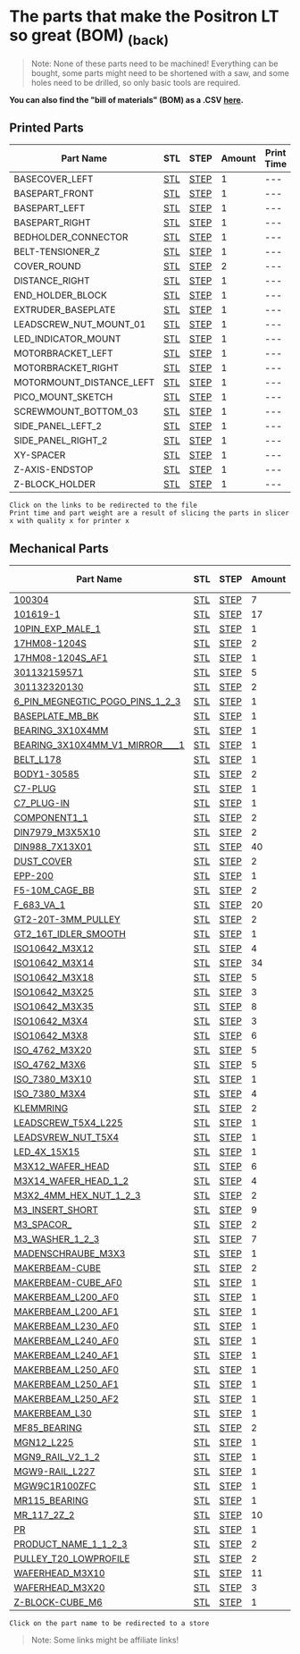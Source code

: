 # The parts that make the Positron LT so great (BOM) [<sub>(back)</sub>](../../../)
>Note: None of these parts need to be machined! Everything can be bought, some parts might need to be shortened with a saw, and some holes need to be drilled, so only basic tools are required.

**You can also find the "bill of materials" (BOM) as a .CSV [here](./bom.csv).**

## Printed Parts
| Part Name | STL | STEP | Amount | Print Time | Weight (g)| 
| --- | --- | --- | --- | --- | --- |
| BASECOVER_LEFT | [STL](./Printed%20Parts/STL/BASECOVER_LEFT.stl) | [STEP](./Printed%20Parts/STEP/BASECOVER_LEFT.step) | 1 |  ---  |  ---  |
| BASEPART_FRONT | [STL](./Printed%20Parts/STL/BASEPART_FRONT.stl) | [STEP](./Printed%20Parts/STEP/BASEPART_FRONT.step) | 1 |  ---  |  ---  |
| BASEPART_LEFT | [STL](./Printed%20Parts/STL/BASEPART_LEFT.stl) | [STEP](./Printed%20Parts/STEP/BASEPART_LEFT.step) | 1 |  ---  |  ---  |
| BASEPART_RIGHT | [STL](./Printed%20Parts/STL/BASEPART_RIGHT.stl) | [STEP](./Printed%20Parts/STEP/BASEPART_RIGHT.step) | 1 |  ---  |  ---  |
| BEDHOLDER_CONNECTOR | [STL](./Printed%20Parts/STL/BEDHOLDER_CONNECTOR.stl) | [STEP](./Printed%20Parts/STEP/BEDHOLDER_CONNECTOR.step) | 1 |  ---  |  ---  |
| BELT-TENSIONER_Z | [STL](./Printed%20Parts/STL/BELT-TENSIONER_Z.stl) | [STEP](./Printed%20Parts/STEP/BELT-TENSIONER_Z.step) | 1 |  ---  |  ---  |
| COVER_ROUND | [STL](./Printed%20Parts/STL/COVER_ROUND.stl) | [STEP](./Printed%20Parts/STEP/COVER_ROUND.step) | 2 |  ---  |  ---  |
| DISTANCE_RIGHT | [STL](./Printed%20Parts/STL/DISTANCE_RIGHT.stl) | [STEP](./Printed%20Parts/STEP/DISTANCE_RIGHT.step) | 1 |  ---  |  ---  |
| END_HOLDER_BLOCK | [STL](./Printed%20Parts/STL/END_HOLDER_BLOCK.stl) | [STEP](./Printed%20Parts/STEP/END_HOLDER_BLOCK.step) | 1 |  ---  |  ---  |
| EXTRUDER_BASEPLATE | [STL](./Printed%20Parts/STL/EXTRUDER_BASEPLATE.stl) | [STEP](./Printed%20Parts/STEP/EXTRUDER_BASEPLATE.step) | 1 |  ---  |  ---  |
| LEADSCREW_NUT_MOUNT_01 | [STL](./Printed%20Parts/STL/LEADSCREW_NUT_MOUNT_01.stl) | [STEP](./Printed%20Parts/STEP/LEADSCREW_NUT_MOUNT_01.step) | 1 |  ---  |  ---  |
| LED_INDICATOR_MOUNT | [STL](./Printed%20Parts/STL/LED_INDICATOR_MOUNT.stl) | [STEP](./Printed%20Parts/STEP/LED_INDICATOR_MOUNT.step) | 1 |  ---  |  ---  |
| MOTORBRACKET_LEFT | [STL](./Printed%20Parts/STL/MOTORBRACKET_LEFT.stl) | [STEP](./Printed%20Parts/STEP/MOTORBRACKET_LEFT.step) | 1 |  ---  |  ---  |
| MOTORBRACKET_RIGHT | [STL](./Printed%20Parts/STL/MOTORBRACKET_RIGHT.stl) | [STEP](./Printed%20Parts/STEP/MOTORBRACKET_RIGHT.step) | 1 |  ---  |  ---  |
| MOTORMOUNT_DISTANCE_LEFT | [STL](./Printed%20Parts/STL/MOTORMOUNT_DISTANCE_LEFT.stl) | [STEP](./Printed%20Parts/STEP/MOTORMOUNT_DISTANCE_LEFT.step) | 1 |  ---  |  ---  |
| PICO_MOUNT_SKETCH | [STL](./Printed%20Parts/STL/PICO_MOUNT_SKETCH.stl) | [STEP](./Printed%20Parts/STEP/PICO_MOUNT_SKETCH.step) | 1 |  ---  |  ---  |
| SCREWMOUNT_BOTTOM_03 | [STL](./Printed%20Parts/STL/SCREWMOUNT_BOTTOM_03.stl) | [STEP](./Printed%20Parts/STEP/SCREWMOUNT_BOTTOM_03.step) | 1 |  ---  |  ---  |
| SIDE_PANEL_LEFT_2 | [STL](./Printed%20Parts/STL/SIDE_PANEL_LEFT_2.stl) | [STEP](./Printed%20Parts/STEP/SIDE_PANEL_LEFT_2.step) | 1 |  ---  |  ---  |
| SIDE_PANEL_RIGHT_2 | [STL](./Printed%20Parts/STL/SIDE_PANEL_RIGHT_2.stl) | [STEP](./Printed%20Parts/STEP/SIDE_PANEL_RIGHT_2.step) | 1 |  ---  |  ---  |
| XY-SPACER | [STL](./Printed%20Parts/STL/XY-SPACER.stl) | [STEP](./Printed%20Parts/STEP/XY-SPACER.step) | 1 |  ---  |  ---  |
| Z-AXIS-ENDSTOP | [STL](./Printed%20Parts/STL/Z-AXIS-ENDSTOP.stl) | [STEP](./Printed%20Parts/STEP/Z-AXIS-ENDSTOP.step) | 1 |  ---  |  ---  |
| Z-BLOCK_HOLDER | [STL](./Printed%20Parts/STL/Z-BLOCK_HOLDER.stl) | [STEP](./Printed%20Parts/STEP/Z-BLOCK_HOLDER.step) | 1 |  ---  |  ---  |

``Click on the links to be redirected to the file``<br>
``Print time and part weight are a result of slicing the parts in slicer x with quality x for printer x``

## Mechanical Parts
| Part Name | STL | STEP | Amount | Single Price | Price |
| --- | --- | --- | --- | --- | --- |
| [100304](---) | [STL](./Mechanical%20Parts/STL/100304.stl) | [STEP](./Mechanical%20Parts/STEP/100304.step) | 7 | --- | --- |
| [101619-1](---) | [STL](./Mechanical%20Parts/STL/101619-1.stl) | [STEP](./Mechanical%20Parts/STEP/101619-1.step) | 17 | --- | --- |
| [10PIN_EXP_MALE_1](---) | [STL](./Mechanical%20Parts/STL/10PIN_EXP_MALE_1.stl) | [STEP](./Mechanical%20Parts/STEP/10PIN_EXP_MALE_1.step) | 1 | --- | --- |
| [17HM08-1204S](---) | [STL](./Mechanical%20Parts/STL/17HM08-1204S.stl) | [STEP](./Mechanical%20Parts/STEP/17HM08-1204S.step) | 2 | --- | --- |
| [17HM08-1204S_AF1](---) | [STL](./Mechanical%20Parts/STL/17HM08-1204S_AF1.stl) | [STEP](./Mechanical%20Parts/STEP/17HM08-1204S_AF1.step) | 1 | --- | --- |
| [301132159571](---) | [STL](./Mechanical%20Parts/STL/301132159571.stl) | [STEP](./Mechanical%20Parts/STEP/301132159571.step) | 5 | --- | --- |
| [301132320130](---) | [STL](./Mechanical%20Parts/STL/301132320130.stl) | [STEP](./Mechanical%20Parts/STEP/301132320130.step) | 2 | --- | --- |
| [6_PIN_MEGNEGTIC_POGO_PINS_1_2_3](---) | [STL](./Mechanical%20Parts/STL/6_PIN_MEGNEGTIC_POGO_PINS_1_2_3.stl) | [STEP](./Mechanical%20Parts/STEP/6_PIN_MEGNEGTIC_POGO_PINS_1_2_3.step) | 1 | --- | --- |
| [BASEPLATE_MB_BK](---) | [STL](./Mechanical%20Parts/STL/BASEPLATE_MB_BK.stl) | [STEP](./Mechanical%20Parts/STEP/BASEPLATE_MB_BK.step) | 1 | --- | --- |
| [BEARING_3X10X4MM](---) | [STL](./Mechanical%20Parts/STL/BEARING_3X10X4MM.stl) | [STEP](./Mechanical%20Parts/STEP/BEARING_3X10X4MM.step) | 1 | --- | --- |
| [BEARING_3X10X4MM_V1_MIRROR____1](---) | [STL](./Mechanical%20Parts/STL/BEARING_3X10X4MM_V1_MIRROR____1.stl) | [STEP](./Mechanical%20Parts/STEP/BEARING_3X10X4MM_V1_MIRROR____1.step) | 1 | --- | --- |
| [BELT_L178](---) | [STL](./Mechanical%20Parts/STL/BELT_L178.stl) | [STEP](./Mechanical%20Parts/STEP/BELT_L178.step) | 1 | --- | --- |
| [BODY1-30585](---) | [STL](./Mechanical%20Parts/STL/BODY1-30585.stl) | [STEP](./Mechanical%20Parts/STEP/BODY1-30585.step) | 2 | --- | --- |
| [C7-PLUG](---) | [STL](./Mechanical%20Parts/STL/C7-PLUG.stl) | [STEP](./Mechanical%20Parts/STEP/C7-PLUG.step) | 1 | --- | --- |
| [C7_PLUG-IN](---) | [STL](./Mechanical%20Parts/STL/C7_PLUG-IN.stl) | [STEP](./Mechanical%20Parts/STEP/C7_PLUG-IN.step) | 1 | --- | --- |
| [COMPONENT1_1](---) | [STL](./Mechanical%20Parts/STL/COMPONENT1_1.stl) | [STEP](./Mechanical%20Parts/STEP/COMPONENT1_1.step) | 2 | --- | --- |
| [DIN7979_M3X5X10](---) | [STL](./Mechanical%20Parts/STL/DIN7979_M3X5X10.stl) | [STEP](./Mechanical%20Parts/STEP/DIN7979_M3X5X10.step) | 2 | --- | --- |
| [DIN988_7X13X01](---) | [STL](./Mechanical%20Parts/STL/DIN988_7X13X01.stl) | [STEP](./Mechanical%20Parts/STEP/DIN988_7X13X01.step) | 40 | --- | --- |
| [DUST_COVER](---) | [STL](./Mechanical%20Parts/STL/DUST_COVER.stl) | [STEP](./Mechanical%20Parts/STEP/DUST_COVER.step) | 2 | --- | --- |
| [EPP-200](---) | [STL](./Mechanical%20Parts/STL/EPP-200.stl) | [STEP](./Mechanical%20Parts/STEP/EPP-200.step) | 1 | --- | --- |
| [F5-10M_CAGE_BB](---) | [STL](./Mechanical%20Parts/STL/F5-10M_CAGE_BB.stl) | [STEP](./Mechanical%20Parts/STEP/F5-10M_CAGE_BB.step) | 2 | --- | --- |
| [F_683_VA_1](---) | [STL](./Mechanical%20Parts/STL/F_683_VA_1.stl) | [STEP](./Mechanical%20Parts/STEP/F_683_VA_1.step) | 20 | --- | --- |
| [GT2-20T-3MM_PULLEY](---) | [STL](./Mechanical%20Parts/STL/GT2-20T-3MM_PULLEY.stl) | [STEP](./Mechanical%20Parts/STEP/GT2-20T-3MM_PULLEY.step) | 2 | --- | --- |
| [GT2_16T_IDLER_SMOOTH](---) | [STL](./Mechanical%20Parts/STL/GT2_16T_IDLER_SMOOTH.stl) | [STEP](./Mechanical%20Parts/STEP/GT2_16T_IDLER_SMOOTH.step) | 1 | --- | --- |
| [ISO10642_M3X12](---) | [STL](./Mechanical%20Parts/STL/ISO10642_M3X12.stl) | [STEP](./Mechanical%20Parts/STEP/ISO10642_M3X12.step) | 4 | --- | --- |
| [ISO10642_M3X14](---) | [STL](./Mechanical%20Parts/STL/ISO10642_M3X14.stl) | [STEP](./Mechanical%20Parts/STEP/ISO10642_M3X14.step) | 34 | --- | --- |
| [ISO10642_M3X18](---) | [STL](./Mechanical%20Parts/STL/ISO10642_M3X18.stl) | [STEP](./Mechanical%20Parts/STEP/ISO10642_M3X18.step) | 5 | --- | --- |
| [ISO10642_M3X25](---) | [STL](./Mechanical%20Parts/STL/ISO10642_M3X25.stl) | [STEP](./Mechanical%20Parts/STEP/ISO10642_M3X25.step) | 3 | --- | --- |
| [ISO10642_M3X35](---) | [STL](./Mechanical%20Parts/STL/ISO10642_M3X35.stl) | [STEP](./Mechanical%20Parts/STEP/ISO10642_M3X35.step) | 8 | --- | --- |
| [ISO10642_M3X4](---) | [STL](./Mechanical%20Parts/STL/ISO10642_M3X4.stl) | [STEP](./Mechanical%20Parts/STEP/ISO10642_M3X4.step) | 3 | --- | --- |
| [ISO10642_M3X8](---) | [STL](./Mechanical%20Parts/STL/ISO10642_M3X8.stl) | [STEP](./Mechanical%20Parts/STEP/ISO10642_M3X8.step) | 6 | --- | --- |
| [ISO_4762_M3X20](---) | [STL](./Mechanical%20Parts/STL/ISO_4762_M3X20.stl) | [STEP](./Mechanical%20Parts/STEP/ISO_4762_M3X20.step) | 5 | --- | --- |
| [ISO_4762_M3X6](---) | [STL](./Mechanical%20Parts/STL/ISO_4762_M3X6.stl) | [STEP](./Mechanical%20Parts/STEP/ISO_4762_M3X6.step) | 5 | --- | --- |
| [ISO_7380_M3X10](---) | [STL](./Mechanical%20Parts/STL/ISO_7380_M3X10.stl) | [STEP](./Mechanical%20Parts/STEP/ISO_7380_M3X10.step) | 1 | --- | --- |
| [ISO_7380_M3X4](---) | [STL](./Mechanical%20Parts/STL/ISO_7380_M3X4.stl) | [STEP](./Mechanical%20Parts/STEP/ISO_7380_M3X4.step) | 4 | --- | --- |
| [KLEMMRING](---) | [STL](./Mechanical%20Parts/STL/KLEMMRING.stl) | [STEP](./Mechanical%20Parts/STEP/KLEMMRING.step) | 2 | --- | --- |
| [LEADSCREW_T5X4_L225](---) | [STL](./Mechanical%20Parts/STL/LEADSCREW_T5X4_L225.stl) | [STEP](./Mechanical%20Parts/STEP/LEADSCREW_T5X4_L225.step) | 1 | --- | --- |
| [LEADSVREW_NUT_T5X4](---) | [STL](./Mechanical%20Parts/STL/LEADSVREW_NUT_T5X4.stl) | [STEP](./Mechanical%20Parts/STEP/LEADSVREW_NUT_T5X4.step) | 1 | --- | --- |
| [LED_4X_15X15](---) | [STL](./Mechanical%20Parts/STL/LED_4X_15X15.stl) | [STEP](./Mechanical%20Parts/STEP/LED_4X_15X15.step) | 1 | --- | --- |
| [M3X12_WAFER_HEAD](---) | [STL](./Mechanical%20Parts/STL/M3X12_WAFER_HEAD.stl) | [STEP](./Mechanical%20Parts/STEP/M3X12_WAFER_HEAD.step) | 6 | --- | --- |
| [M3X14_WAFER_HEAD_1_2](---) | [STL](./Mechanical%20Parts/STL/M3X14_WAFER_HEAD_1_2.stl) | [STEP](./Mechanical%20Parts/STEP/M3X14_WAFER_HEAD_1_2.step) | 4 | --- | --- |
| [M3X2_4MM_HEX_NUT_1_2_3](---) | [STL](./Mechanical%20Parts/STL/M3X2_4MM_HEX_NUT_1_2_3.stl) | [STEP](./Mechanical%20Parts/STEP/M3X2_4MM_HEX_NUT_1_2_3.step) | 2 | --- | --- |
| [M3_INSERT_SHORT](---) | [STL](./Mechanical%20Parts/STL/M3_INSERT_SHORT.stl) | [STEP](./Mechanical%20Parts/STEP/M3_INSERT_SHORT.step) | 9 | --- | --- |
| [M3_SPACOR_](---) | [STL](./Mechanical%20Parts/STL/M3_SPACOR_.stl) | [STEP](./Mechanical%20Parts/STEP/M3_SPACOR_.step) | 2 | --- | --- |
| [M3_WASHER_1_2_3](---) | [STL](./Mechanical%20Parts/STL/M3_WASHER_1_2_3.stl) | [STEP](./Mechanical%20Parts/STEP/M3_WASHER_1_2_3.step) | 7 | --- | --- |
| [MADENSCHRAUBE_M3X3](---) | [STL](./Mechanical%20Parts/STL/MADENSCHRAUBE_M3X3.stl) | [STEP](./Mechanical%20Parts/STEP/MADENSCHRAUBE_M3X3.step) | 1 | --- | --- |
| [MAKERBEAM-CUBE](---) | [STL](./Mechanical%20Parts/STL/MAKERBEAM-CUBE.stl) | [STEP](./Mechanical%20Parts/STEP/MAKERBEAM-CUBE.step) | 2 | --- | --- |
| [MAKERBEAM-CUBE_AF0](---) | [STL](./Mechanical%20Parts/STL/MAKERBEAM-CUBE_AF0.stl) | [STEP](./Mechanical%20Parts/STEP/MAKERBEAM-CUBE_AF0.step) | 1 | --- | --- |
| [MAKERBEAM_L200_AF0](---) | [STL](./Mechanical%20Parts/STL/MAKERBEAM_L200_AF0.stl) | [STEP](./Mechanical%20Parts/STEP/MAKERBEAM_L200_AF0.step) | 1 | --- | --- |
| [MAKERBEAM_L200_AF1](---) | [STL](./Mechanical%20Parts/STL/MAKERBEAM_L200_AF1.stl) | [STEP](./Mechanical%20Parts/STEP/MAKERBEAM_L200_AF1.step) | 1 | --- | --- |
| [MAKERBEAM_L230_AF0](---) | [STL](./Mechanical%20Parts/STL/MAKERBEAM_L230_AF0.stl) | [STEP](./Mechanical%20Parts/STEP/MAKERBEAM_L230_AF0.step) | 1 | --- | --- |
| [MAKERBEAM_L240_AF0](---) | [STL](./Mechanical%20Parts/STL/MAKERBEAM_L240_AF0.stl) | [STEP](./Mechanical%20Parts/STEP/MAKERBEAM_L240_AF0.step) | 1 | --- | --- |
| [MAKERBEAM_L240_AF1](---) | [STL](./Mechanical%20Parts/STL/MAKERBEAM_L240_AF1.stl) | [STEP](./Mechanical%20Parts/STEP/MAKERBEAM_L240_AF1.step) | 1 | --- | --- |
| [MAKERBEAM_L250_AF0](---) | [STL](./Mechanical%20Parts/STL/MAKERBEAM_L250_AF0.stl) | [STEP](./Mechanical%20Parts/STEP/MAKERBEAM_L250_AF0.step) | 1 | --- | --- |
| [MAKERBEAM_L250_AF1](---) | [STL](./Mechanical%20Parts/STL/MAKERBEAM_L250_AF1.stl) | [STEP](./Mechanical%20Parts/STEP/MAKERBEAM_L250_AF1.step) | 1 | --- | --- |
| [MAKERBEAM_L250_AF2](---) | [STL](./Mechanical%20Parts/STL/MAKERBEAM_L250_AF2.stl) | [STEP](./Mechanical%20Parts/STEP/MAKERBEAM_L250_AF2.step) | 1 | --- | --- |
| [MAKERBEAM_L30](---) | [STL](./Mechanical%20Parts/STL/MAKERBEAM_L30.stl) | [STEP](./Mechanical%20Parts/STEP/MAKERBEAM_L30.step) | 1 | --- | --- |
| [MF85_BEARING](---) | [STL](./Mechanical%20Parts/STL/MF85_BEARING.stl) | [STEP](./Mechanical%20Parts/STEP/MF85_BEARING.step) | 2 | --- | --- |
| [MGN12_L225](---) | [STL](./Mechanical%20Parts/STL/MGN12_L225.stl) | [STEP](./Mechanical%20Parts/STEP/MGN12_L225.step) | 1 | --- | --- |
| [MGN9_RAIL_V2_1_2](---) | [STL](./Mechanical%20Parts/STL/MGN9_RAIL_V2_1_2.stl) | [STEP](./Mechanical%20Parts/STEP/MGN9_RAIL_V2_1_2.step) | 1 | --- | --- |
| [MGW9-RAIL_L227](---) | [STL](./Mechanical%20Parts/STL/MGW9-RAIL_L227.stl) | [STEP](./Mechanical%20Parts/STEP/MGW9-RAIL_L227.step) | 1 | --- | --- |
| [MGW9C1R100ZFC](---) | [STL](./Mechanical%20Parts/STL/MGW9C1R100ZFC.stl) | [STEP](./Mechanical%20Parts/STEP/MGW9C1R100ZFC.step) | 1 | --- | --- |
| [MR115_BEARING](---) | [STL](./Mechanical%20Parts/STL/MR115_BEARING.stl) | [STEP](./Mechanical%20Parts/STEP/MR115_BEARING.step) | 1 | --- | --- |
| [MR_117_2Z_2](---) | [STL](./Mechanical%20Parts/STL/MR_117_2Z_2.stl) | [STEP](./Mechanical%20Parts/STEP/MR_117_2Z_2.step) | 10 | --- | --- |
| [PR](---) | [STL](./Mechanical%20Parts/STL/PR.stl) | [STEP](./Mechanical%20Parts/STEP/PR.step) | 1 | --- | --- |
| [PRODUCT_NAME_1_1_2_3](---) | [STL](./Mechanical%20Parts/STL/PRODUCT_NAME_1_1_2_3.stl) | [STEP](./Mechanical%20Parts/STEP/PRODUCT_NAME_1_1_2_3.step) | 2 | --- | --- |
| [PULLEY_T20_LOWPROFILE](---) | [STL](./Mechanical%20Parts/STL/PULLEY_T20_LOWPROFILE.stl) | [STEP](./Mechanical%20Parts/STEP/PULLEY_T20_LOWPROFILE.step) | 2 | --- | --- |
| [WAFERHEAD_M3X10](---) | [STL](./Mechanical%20Parts/STL/WAFERHEAD_M3X10.stl) | [STEP](./Mechanical%20Parts/STEP/WAFERHEAD_M3X10.step) | 11 | --- | --- |
| [WAFERHEAD_M3X20](---) | [STL](./Mechanical%20Parts/STL/WAFERHEAD_M3X20.stl) | [STEP](./Mechanical%20Parts/STEP/WAFERHEAD_M3X20.step) | 3 | --- | --- |
| [Z-BLOCK-CUBE_M6](---) | [STL](./Mechanical%20Parts/STL/Z-BLOCK-CUBE_M6.stl) | [STEP](./Mechanical%20Parts/STEP/Z-BLOCK-CUBE_M6.step) | 1 | --- | --- |

``Click on the part name to be redirected to a store``

> Note: Some links might be affiliate links!
